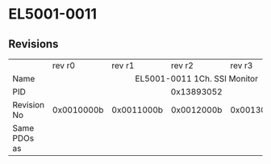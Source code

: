 # EL5001-0011

## Revisions
<table>
<tr>
<td></td>
<td>rev r0</td>
<td>rev r1</td>
<td>rev r2</td>
<td>rev r3</td>
<td>rev r4</td>
</tr>
<tr>
<td>Name</td>
<td colspan=5 align="center">EL5001-0011 1Ch. SSI Monitor</td>
</tr>
<tr>
<td>PID</td>
<td colspan=5 align="center">0x13893052</td>
</tr>
<tr>
<td>Revision No</td>
<td>0x0010000b</td>
<td>0x0011000b</td>
<td>0x0012000b</td>
<td>0x0013000b</td>
<td>0x0014000b</td>
</tr>
<tr>
<td>Same PDOs as</td>
<td colspan=5 align="center"></td>
</tr>
</table>
